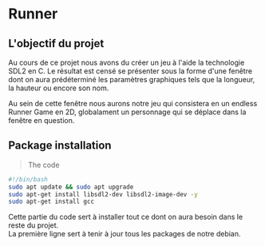 # Runner

## L'objectif du projet

Au cours de ce projet nous avons du créer un jeu à l'aide la technologie SDL2 en C.
Le résultat est censé se présenter sous la forme d'une fenêtre dont on aura prédéterminé les paramètres graphiques
tels que la longueur, la hauteur ou encore son nom.

Au sein de cette fenêtre nous aurons notre jeu qui consistera en un endless Runner Game en 2D, globalament un personnage qui se déplace dans la fenêtre en question.

## Package installation

>The code

```` bash
#!/bin/bash
sudo apt update && sudo apt upgrade
sudo apt-get install libsdl2-dev libsdl2-image-dev -y
sudo apt-get install gcc
````
Cette partie du code sert à installer tout ce dont on aura besoin dans le reste du projet.  
La première ligne sert à tenir à jour tous les packages de notre debian.
